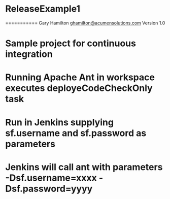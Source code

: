 # ReleaseExample1
===========
Gary Hamilton <ghamilton@acumensolutions.com>
Version 1.0
# Sample project for continuous integration
# Running Apache Ant in workspace executes deployeCodeCheckOnly task
# Run in Jenkins supplying sf.username and sf.password as parameters
# Jenkins will call ant with parameters -Dsf.username=xxxx -Dsf.password=yyyy

